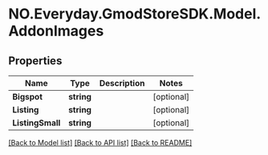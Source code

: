 # NO.Everyday.GmodStoreSDK.Model.AddonImages
## Properties

Name | Type | Description | Notes
------------ | ------------- | ------------- | -------------
**Bigspot** | **string** |  | [optional] 
**Listing** | **string** |  | [optional] 
**ListingSmall** | **string** |  | [optional] 

[[Back to Model list]](../README.md#documentation-for-models) [[Back to API list]](../README.md#documentation-for-api-endpoints) [[Back to README]](../README.md)

